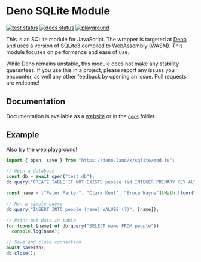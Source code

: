 # Deno SQLite Module

[![test status](https://github.com/dyedgreen/deno-sqlite/workflows/tests/badge.svg?branch=master)](https://github.com/dyedgreen/deno-sqlite/actions)
[![docs status](https://github.com/dyedgreen/deno-sqlite/workflows/docs/badge.svg?branch=master)](https://dyedgreen.github.io/deno-sqlite/)
[![playground](https://img.shields.io/badge/playground-web-blue)](https://dyedgreen.github.io/deno-sqlite/playground/)

This is an SQLite module for JavaScript. The wrapper is targeted at [Deno](https://deno.land)
and uses a version of SQLite3 compiled to WebAssembly (WASM). This module focuses on performance
and ease of use.

While Deno remains unstable, this module does not make any stability guarantees. If you use this in a
project, please report any issues you encounter, as well any other feedback by opening an issue. Pull
requests are welcome!

## Documentation

Documentation is available as a [website](https://dyedgreen.github.io/deno-sqlite/) or in the
[`docs`](./docs/README.md) folder.

## Example

Also try the [web playground](https://dyedgreen.github.io/deno-sqlite/playground/)!

```javascript
import { open, save } from "https://deno.land/x/sqlite/mod.ts";

// Open a database
const db = await open("test.db");
db.query("CREATE TABLE IF NOT EXISTS people (id INTEGER PRIMARY KEY AUTOINCREMENT, name TEXT)");

const name = ["Peter Parker", "Clark Kent", "Bruce Wayne"][Math.floor(Math.random() * 3)];

// Run a simple query
db.query("INSERT INTO people (name) VALUES (?)", [name]);

// Print out data in table
for (const [name] of db.query("SELECT name FROM people"))
  console.log(name);

// Save and close connection
await save(db);
db.close();
```
